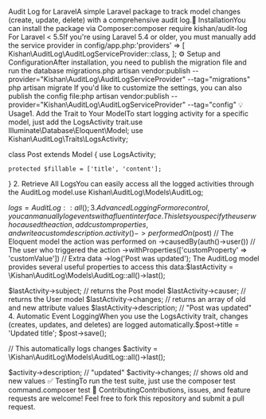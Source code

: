 Audit Log for LaravelA simple Laravel package to track model changes (create, update, delete) with a comprehensive audit log.🚀 InstallationYou can install the package via Composer:composer require kishan/audit-log
For Laravel < 5.5If you're using Laravel 5.4 or older, you must manually add the service provider in config/app.php:'providers' => [
    Kishan\AuditLog\AuditLogServiceProvider::class,
];
⚙️ Setup and ConfigurationAfter installation, you need to publish the migration file and run the database migrations.php artisan vendor:publish --provider="Kishan\AuditLog\AuditLogServiceProvider" --tag="migrations"
php artisan migrate
If you'd like to customize the settings, you can also publish the config file:php artisan vendor:publish --provider="Kishan\AuditLog\AuditLogServiceProvider" --tag="config"
💡 Usage1. Add the Trait to Your ModelTo start logging activity for a specific model, just add the LogsActivity trait.use Illuminate\Database\Eloquent\Model;
use Kishan\AuditLog\Traits\LogsActivity;

class Post extends Model
{
    use LogsActivity;

    protected $fillable = ['title', 'content'];
}
2. Retrieve All LogsYou can easily access all the logged activities through the AuditLog model.use Kishan\AuditLog\Models\AuditLog;

$logs = AuditLog::all();
3. Advanced LoggingFor more control, you can manually log events with a fluent interface. This lets you specify the user who caused the action, add custom properties, and write a custom description.activity()
    ->performedOn($post) // The Eloquent model the action was performed on
    ->causedBy(auth()->user()) // The user who triggered the action
    ->withProperties(['customProperty' => 'customValue']) // Extra data
    ->log('Post was updated');
The AuditLog model provides several useful properties to access this data:$lastActivity = \Kishan\AuditLog\Models\AuditLog::all()->last();

$lastActivity->subject;        // returns the Post model
$lastActivity->causer;         // returns the User model
$lastActivity->changes;        // returns an array of old and new attribute values
$lastActivity->description;    // "Post was updated"
4. Automatic Event LoggingWhen you use the LogsActivity trait, changes (creates, updates, and deletes) are logged automatically.$post->title = 'Updated title';
$post->save();

// This automatically logs changes
$activity = \Kishan\AuditLog\Models\AuditLog::all()->last();

$activity->description; // "updated"
$activity->changes;     // shows old and new values
✅ TestingTo run the test suite, just use the composer test command.composer test
🤝 ContributingContributions, issues, and feature requests are welcome! Feel free to fork this repository and submit a pull request.
